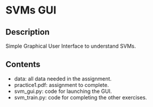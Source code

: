 # SVMs GUI

## Description

Simple Graphical User Interface to understand SVMs.

## Contents

* data: all data needed in the assignment.
* practice1.pdf: assignment to complete.
* svm_gui.py: code for launching the GUI.
* svm_train.py: code for completing the other exercises.

